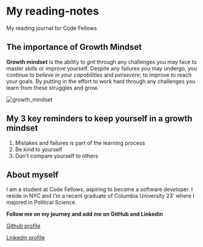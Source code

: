 # My reading-notes
My reading journal for Code Fellows

## The importance of Growth Mindset
**Growth mindset** is the ability to *grit* through any challenges you may face to master skills or improve yourself. Despite any failures you may undergo, you continue to *believe in your capabilities* and *persevere*; to improve to reach your goals. By putting in the effort to work hard through any challenges you learn from these struggles and grow. 

![growth_mindset](https://user-images.githubusercontent.com/72041281/232587238-0b7211ca-401c-48f0-b067-2a78f1c86181.png)


## My 3 key reminders to keep yourself in a growth mindset
1. Mistakes and failures is part of the learning process
2. Be kind to yourself
3. Don't compare yourself to others

## About myself
I am a student at Code Fellows, aspiring to become a software developer. I reside in NYC and I'm a recent graduate of Columbia University 23' where I majored in Political Science.


**Follow me on my journey and add me on GitHub and Linkedin**

[Github profile](https://github.com/jennisung) 

[Linkedin profile](https://www.linkedin.com/in/jennisung/)

